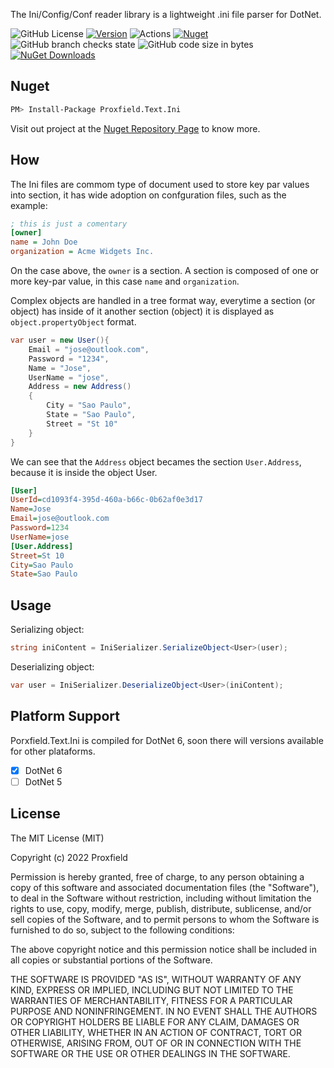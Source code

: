 The Ini/Config/Conf reader library is a lightweight .ini file parser for DotNet.

![GitHub License](https://img.shields.io/github/license/proxfield/Proxfield.Text.Ini)
[![Version](https://img.shields.io/badge/version-0.1.2-yellow.svg)](https://semver.org)
![Actions](https://github.com/proxfield/Proxfield.Text.Ini/actions/workflows/build.yml/badge.svg)
[![Nuget](https://github.com/proxfield/Proxfield.Text.Ini/actions/workflows/release.yml/badge.svg)](https://github.com/proxfield/Proxfield.Extensions.Caching.SQLite/actions/workflows/release.yml)
![GitHub branch checks state](https://img.shields.io/github/checks-status/proxfield/Proxfield.Text.Ini/main)
![GitHub code size in bytes](https://img.shields.io/github/languages/code-size/proxfield/Proxfield.Text.Ini)
[![NuGet Downloads](https://img.shields.io/nuget/dt/Proxfield.Text.Ini.svg)](https://www.nuget.org/packages/Proxfield.Text.Ini)

## Nuget
```bash
PM> Install-Package Proxfield.Text.Ini
```

Visit out project at the [Nuget Repository Page](https://www.nuget.org/packages/Proxfield.Text.Ini) to know more.

## How

The Ini files are commom type of document used to store key par values into section, it has wide adoption on confguration files, such as the example:

```ini
; this is just a comentary
[owner]
name = John Doe
organization = Acme Widgets Inc.
```

On the case above, the `owner` is a section. A section is composed of one or more key-par value, in this case `name` and `organization`. 

Complex objects are handled in a tree format way, everytime a section (or object) has inside of it another section (object) it is displayed as `object.propertyObject` format.

```csharp
var user = new User(){
    Email = "jose@outlook.com",
    Password = "1234",
    Name = "Jose",
    UserName = "jose",
    Address = new Address()
    {
        City = "Sao Paulo",
        State = "Sao Paulo",
        Street = "St 10"
    }
}
```

We can see that the `Address` object becames the section `User.Address`, because it is inside the object User.

```ini
[User]
UserId=cd1093f4-395d-460a-b66c-0b62af0e3d17
Name=Jose
Email=jose@outlook.com
Password=1234
UserName=jose
[User.Address]
Street=St 10
City=Sao Paulo
State=Sao Paulo
```

## Usage

Serializing object:
```csharp
string iniContent = IniSerializer.SerializeObject<User>(user);
```
Deserializing object:
```csharp
var user = IniSerializer.DeserializeObject<User>(iniContent);
```

## Platform Support
Porxfield.Text.Ini is compiled for DotNet 6, soon there will versions available for other plataforms.
- [x] DotNet 6
- [ ] DotNet 5

## License
The MIT License (MIT)

Copyright (c) 2022 Proxfield

Permission is hereby granted, free of charge, to any person obtaining a copy of this software and associated documentation files (the "Software"), to deal in the Software without restriction, including without limitation the rights to use, copy, modify, merge, publish, distribute, sublicense, and/or sell copies of the Software, and to permit persons to whom the Software is furnished to do so, subject to the following conditions:

The above copyright notice and this permission notice shall be included in all copies or substantial portions of the Software.

THE SOFTWARE IS PROVIDED "AS IS", WITHOUT WARRANTY OF ANY KIND, EXPRESS OR IMPLIED, INCLUDING BUT NOT LIMITED TO THE WARRANTIES OF MERCHANTABILITY, FITNESS FOR A PARTICULAR PURPOSE AND NONINFRINGEMENT. IN NO EVENT SHALL THE AUTHORS OR COPYRIGHT HOLDERS BE LIABLE FOR ANY CLAIM, DAMAGES OR OTHER LIABILITY, WHETHER IN AN ACTION OF CONTRACT, TORT OR OTHERWISE, ARISING FROM, OUT OF OR IN CONNECTION WITH THE SOFTWARE OR THE USE OR OTHER DEALINGS IN THE SOFTWARE.
